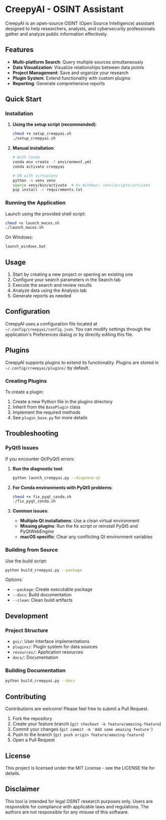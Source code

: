 
# CreepyAI - OSINT Assistant

CreepyAI is an open-source OSINT (Open Source Intelligence) assistant designed to help researchers, analysts, and cybersecurity professionals gather and analyze public information effectively.

## Features

- **Multi-platform Search**: Query multiple sources simultaneously
- **Data Visualization**: Visualize relationships between data points
- **Project Management**: Save and organize your research
- **Plugin System**: Extend functionality with custom plugins
- **Reporting**: Generate comprehensive reports

## Quick Start

### Installation

1. **Using the setup script (recommended)**:
   ```bash
   chmod +x setup_creepyai.sh
   ./setup_creepyai.sh
   ```

2. **Manual installation**:
   ```bash
   # With Conda
   conda env create -f environment.yml
   conda activate creepyai
   
   # OR with virtualenv
   python -m venv venv
   source venv/bin/activate  # On Windows: venv\Scripts\activate
   pip install -r requirements.txt
   ```

### Running the Application

Launch using the provided shell script:
```bash
chmod +x launch_macos.sh
./launch_macos.sh
```

On Windows:
```bash
launch_windows.bat
```

## Usage

1. Start by creating a new project or opening an existing one
2. Configure your search parameters in the Search tab
3. Execute the search and review results
4. Analyze data using the Analysis tab
5. Generate reports as needed

## Configuration

CreepyAI uses a configuration file located at `~/.config/creepyai/config.json`. You can modify settings through the application's Preferences dialog or by directly editing this file.

## Plugins

CreepyAI supports plugins to extend its functionality. Plugins are stored in `~/.config/creepyai/plugins/` by default.

### Creating Plugins

To create a plugin:

1. Create a new Python file in the plugins directory
2. Inherit from the `BasePlugin` class
3. Implement the required methods
4. See `plugin_base.py` for more details

## Troubleshooting

### PyQt5 Issues

If you encounter Qt/PyQt5 errors:

1. **Run the diagnostic tool**:
   ```bash
   python launch_creepyai.py --diagnose-qt
   ```

2. **For Conda environments with PyQt5 problems**:
   ```bash
   chmod +x fix_pyqt_conda.sh
   ./fix_pyqt_conda.sh
   ```

3. **Common issues**:
   - **Multiple Qt installations**: Use a clean virtual environment
   - **Missing plugins**: Run the fix script or reinstall PyQt5 and PyQtWebEngine
   - **macOS specific**: Clear any conflicting Qt environment variables

### Building from Source

Use the build script:
```bash
python build_creepyai.py --package
```

Options:
- `--package`: Create executable package
- `--docs`: Build documentation
- `--clean`: Clean build artifacts

## Development

### Project Structure

- `gui/`: User interface implementations
- `plugins/`: Plugin system for data sources
- `resources/`: Application resources
- `docs/`: Documentation

### Building Documentation

```bash
python build_creepyai.py --docs
```

## Contributing

Contributions are welcome! Please feel free to submit a Pull Request.

1. Fork the repository
2. Create your feature branch (`git checkout -b feature/amazing-feature`)
3. Commit your changes (`git commit -m 'Add some amazing feature'`)
4. Push to the branch (`git push origin feature/amazing-feature`)
5. Open a Pull Request

## License

This project is licensed under the MIT License - see the LICENSE file for details.

## Disclaimer

This tool is intended for legal OSINT research purposes only. Users are responsible for compliance with applicable laws and regulations. The authors are not responsible for any misuse of this software.
